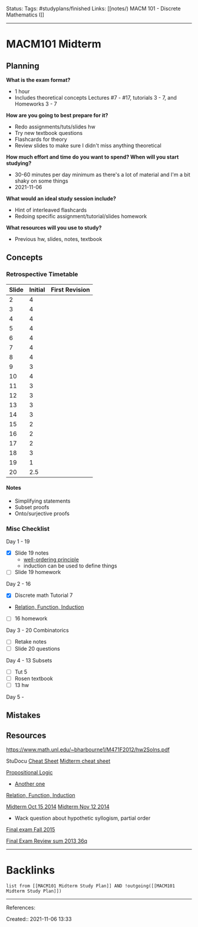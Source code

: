 Status: 
Tags: #studyplans/finished
Links: [[notes/) MACM 101 - Discrete Mathematics I]]
___
# MACM101 Midterm
## Planning
**What is the exam format?**
- 1 hour
- Includes theoretical concepts
Lectures #7 - #17, tutorials 3 - 7, and Homeworks 3 - 7

**How are you going to best prepare for it?**
- Redo assignments/tuts/slides hw
- Try new textbook questions
- Flashcards for theory
- Review slides to make sure I didn't miss anything theoretical

**How much effort and time do you want to spend? When will you start studying?**
- 30-60 minutes per day minimum as there's a lot of material and I'm a bit shaky on some things
- 2021-11-06 

**What would an ideal study session include?**
- Hint of interleaved flashcards
- Redoing specific assignment/tutorial/slides homework

**What resources will you use to study?**
- Previous hw, slides, notes, textbook

## Concepts

### Retrospective Timetable
 | Slide | Initial | First Revision |
 | ----- | ------- | -------------- |
 | 2     | 4       |                |
 | 3     | 4       |                |
 | 4     | 4       |                |
 | 5     | 4       |                |
 | 6     | 4       |                |
 | 7     | 4       |                |
 | 8     | 4       |                |
 | 9     | 3       |                |
 | 10    | 4       |                |
 | 11    | 3       |                |
 | 12    | 3       |                |
 | 13    | 3       |                |
 | 14    | 3       |                |
 | 15    | 2       |                |
 | 16    | 2       |                |
 | 17    | 2       |                |
 | 18    | 3       |                |
 | 19    | 1       |                |
 | 20    | 2.5     |                |
#### Notes
- Simplifying statements
- Subset proofs
- Onto/surjective proofs

### Misc Checklist

Day 1 - 19
- [x] Slide 19 notes
	- [well-ordering principle](https://brilliant.org/wiki/the-well-ordering-principle/#)
	- induction can be used to define things
- [ ] Slide 19 homework

Day 2 - 16
- [x] Discrete math Tutorial 7
- [Relation, Function, Induction](https://www.studocu.com/en-ca/document/simon-fraser-university/discrete-mathematics-i/mid-term-exam-2b-2019-questions-and-answers/6943536)
- [ ] 16 homework

Day 3 - 20 Combinatorics
- [ ] Retake notes
- [ ] Slide 20 questions

Day 4 - 13 Subsets
- [ ] Tut 5
- [ ] Rosen textbook
- [ ] 13 hw

Day 5 - 

## Mistakes
## Resources
https://www.math.unl.edu/~bharbourne1/M471F2012/hw2Solns.pdf

StuDocu
[Cheat Sheet](https://www.studocu.com/en-ca/document/simon-fraser-university/discrete-mathematics-i/cheatsheet-summary-discrete-mathematics-i/4869999)
[Midterm cheat sheet](https://www.studocu.com/en-ca/document/simon-fraser-university/discrete-mathematics-i/midterm-cheat-sheet/10457786)

[Propositional Logic](https://www.studocu.com/en-ca/document/simon-fraser-university/discrete-mathematics-i/mid-term-1a-exam-answers/6943539)
- [Another one](https://www.studocu.com/en-ca/document/simon-fraser-university/discrete-mathematics-i/seminar-assignments-answers-propositional-logic-exercises/160261)

[Relation, Function, Induction](https://www.studocu.com/en-ca/document/simon-fraser-university/discrete-mathematics-i/mid-term-exam-2b-2019-questions-and-answers/6943536)

[Midterm Oct 15 2014](https://www.studocu.com/en-ca/document/simon-fraser-university/discrete-mathematics-i/exam-october-15-2014-questions-and-answers-teacher-andrei-bulatov/163821)
[Midterm Nov 12 2014](https://www.studocu.com/en-ca/document/simon-fraser-university/discrete-mathematics-i/exam-november-12-2014-questions-and-answers-teacher-andrei-bulatov/163823)
- Wack question about hypothetic syllogism, partial order

[Final exam Fall 2015](https://www.studocu.com/en-ca/document/simon-fraser-university/discrete-mathematics-i/samplepractice-exam-2015-questions/7421196)

[Final Exam Review sum 2013 36q](https://www.studocu.com/en-ca/document/simon-fraser-university/discrete-mathematics-i/final-exam-review-problems-w-key-sum-2013/5569179)

___
# Backlinks
```dataview
list from [[MACM101 Midterm Study Plan]] AND !outgoing([[MACM101 Midterm Study Plan]])
```
___
References:

Created:: 2021-11-06 13:33
